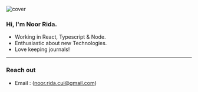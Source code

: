 ![cover](https://user-images.githubusercontent.com/45927330/124398387-73000480-dce3-11eb-8b53-1dd0068382b7.png)
### Hi, I'm Noor Rida. 
- Working in React, Typescript & Node.
- Enthusiastic about new Technologies.
- Love keeping journals!
---
### Reach out
- Email : (noor.rida.cui@gmail.com)
<!--
**loralridz/loralridz** is a ✨ _special_ ✨ repository because its `README.md` (this file) appears on your GitHub profile.

# H1
## H2
### H3
Here are some ideas to get you started:

- 🔭 I’m currently working on ...
- 🌱 I’m currently learning ...
- 👯 I’m looking to collaborate on ...
- 🤔 I’m looking for help with ...
- 💬 Ask me about ...
- 📫 How to reach me: ...
- 😄 Pronouns: ...
- ⚡ Fun fact: ...
-->
